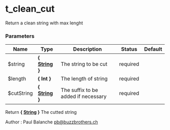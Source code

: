 # t_clean_cut

Return a clean string with max lenght



### Parameters
Name  |  Type  |  Description  |  Status  |  Default
------------  |  ------------  |  ------------  |  ------------  |  ------------
$string  |  **{ [String](http://php.net/manual/en/language.types.string.php) }**  |  The string to be cut  |  required  |
$length  |  **{ Int }**  |  The length of string  |  required  |
$cutString  |  **{ [String](http://php.net/manual/en/language.types.string.php) }**  |  The suffix to be added if necessary  |  required  |

Return **{ [String](http://php.net/manual/en/language.types.string.php) }** The cutted string

Author : Paul Balanche [pb@buzzbrothers.ch](mailto:pb@buzzbrothers.ch)